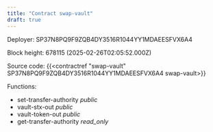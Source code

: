 ```yaml
---
title: "Contract swap-vault"
draft: true
---
```

Deployer: SP37N8PQ9F9ZQB4DY3516R1044YY1MDAEESFVX6A4


 



Block height: 678115 (2025-02-26T02:05:52.000Z)

Source code: {{<contractref "swap-vault" SP37N8PQ9F9ZQB4DY3516R1044YY1MDAEESFVX6A4 swap-vault>}}

Functions:

* set-transfer-authority _public_
* vault-stx-out _public_
* vault-token-out _public_
* get-transfer-authority _read_only_
